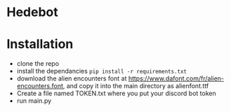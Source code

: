# Hedebot

# Installation
- clone the repo
- install the dependancies `pip install -r requirements.txt`
- download the alien encounters font at https://www.dafont.com/fr/alien-encounters.font, and copy it into the main directory as alienfont.ttf
- Create a file named TOKEN.txt where you put your discord bot token
- run main.py
